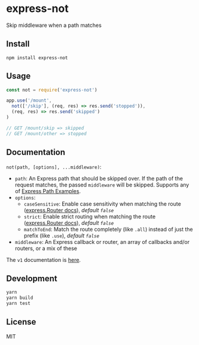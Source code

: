 # express-not
Skip middleware when a path matches

## Install
`npm install express-not`

## Usage
```javascript
const not = require('express-not')

app.use('/mount',
  not(['/skip'], (req, res) => res.send('stopped')),
  (req, res) => res.send('skipped')
)

// GET /mount/skip => skipped
// GET /mount/other => stopped
```

## Documentation
`not(path, [options], ...middleware)`:
* `path`: An Express path that should be skipped over. If the path of the request matches, the passed `middleware` will be skipped. Supports any of [Express Path Examples](https://expressjs.com/en/api.html#path-examples).
* `options`:
  * `caseSensitive`: Enable case sensitivity when matching the route ([express.Router docs](https://expressjs.com/en/api.html#express.router)),
  _default `false`_
  * `strict`: Enable strict routing when matching the route ([express.Router docs](https://expressjs.com/en/api.html#express.router)),
  _default `false`_
  * `matchToEnd`: Match the route completely (like `.all`) instead of just the prefix (like `.use`),
  _default `false`_
* `middleware`: An Express callback or router, an array of callbacks and/or routers, or a mix of these

The `v1` documentation is [here](https://github.com/mhassan1/express-not/blob/dd8ffb05411d70e56dba906df7c5dcd9e914d09c/README.md).

## Development
```bash
yarn
yarn build
yarn test
```

## License
MIT
